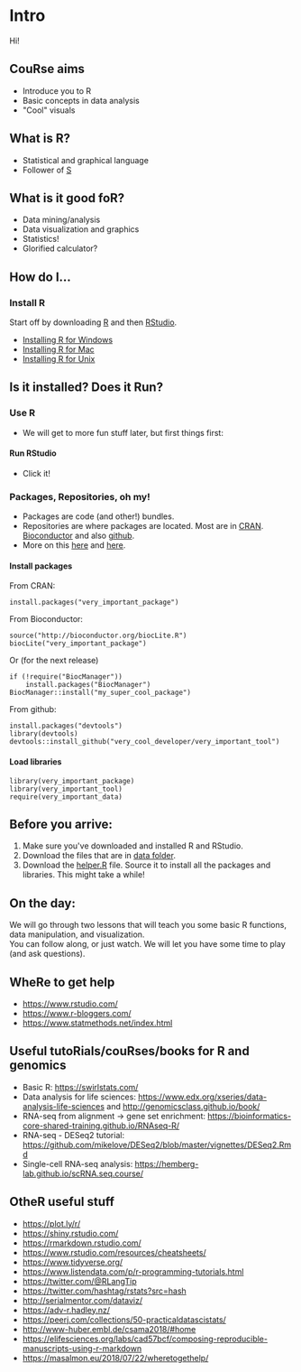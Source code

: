 # Intro
Hi! 

## CouRse aims 
- Introduce you to R 
- Basic concepts in data analysis
- "Cool" visuals 

## What is R? 
- Statistical and graphical language
- Follower of [S](https://en.wikipedia.org/wiki/S_(programming_language))

## What is it good foR?  
- Data mining/analysis 
- Data visualization and graphics
- Statistics! 
- Glorified calculator? 

## How do I...
### Install R
Start off by downloading [R](https://cran.r-project.org/) and then [RStudio](https://www.rstudio.com/).
- [Installing R for Windows](installwindows.md)
- [Installing R for Mac](installmac.md)
- [Installing R for Unix](installunix.md)

## Is it installed? Does it Run? 
### Use R 
- We will get to more fun stuff later, but first things first: 
#### Run RStudio
- Click it! 

### Packages, Repositories, oh my!
- Packages are code (and other!) bundles. 
- Repositories are where packages are located. Most are in [CRAN](https://cran.r-project.org/web/packages/). [Bioconductor](https://www.bioconductor.org/packages/release/BiocViews.html) and also [github](https://github.com/trending/r). 
- More on this [here](http://r-pkgs.had.co.nz/) and [here](https://www.datacamp.com/community/tutorials/r-packages-guide). 
#### Install packages
From CRAN: 
``` 
install.packages("very_important_package")
```
From Bioconductor: 
``` 
source("http://bioconductor.org/biocLite.R")
biocLite("very_important_package")
```
Or (for the next release)
``` 
if (!require("BiocManager"))
    install.packages("BiocManager")
BiocManager::install("my_super_cool_package")
```
From github:
```  
install.packages("devtools")
library(devtools)
devtools::install_github("very_cool_developer/very_important_tool")
```
#### Load libraries 
```
library(very_important_package)
library(very_important_tool)
require(very_important_data)
```


## Before you arrive: 
1. Make sure you've downloaded and installed R and RStudio. 
2. Download the files that are in [data folder](../data). 
3. Download the [helper.R](../lessons/helper.R) file. Source it to install all the packages and libraries. This might take a while! 

## On the day:
We will go through two lessons that will teach you some basic R functions, data manipulation, and visualization.  
You can follow along, or just watch. We will let you have some time to play (and ask questions).  

## WheRe to get help
- https://www.rstudio.com/
- https://www.r-bloggers.com/
- https://www.statmethods.net/index.html

## Useful tutoRials/couRses/books for R and genomics
- Basic R: https://swirlstats.com/ 
- Data analysis for life sciences: https://www.edx.org/xseries/data-analysis-life-sciences and http://genomicsclass.github.io/book/ 
- RNA-seq from alignment -> gene set enrichment: https://bioinformatics-core-shared-training.github.io/RNAseq-R/
- RNA-seq - DESeq2 tutorial: https://github.com/mikelove/DESeq2/blob/master/vignettes/DESeq2.Rmd
- Single-cell RNA-seq analysis: https://hemberg-lab.github.io/scRNA.seq.course/ 

## OtheR useful stuff
- https://plot.ly/r/
- https://shiny.rstudio.com/
- https://rmarkdown.rstudio.com/
- https://www.rstudio.com/resources/cheatsheets/ 
- https://www.tidyverse.org/
- https://www.listendata.com/p/r-programming-tutorials.html
- https://twitter.com/@RLangTip 
- https://twitter.com/hashtag/rstats?src=hash
- http://serialmentor.com/dataviz/
- https://adv-r.hadley.nz/
- https://peerj.com/collections/50-practicaldatascistats/
- http://www-huber.embl.de/csama2018/#home
- https://elifesciences.org/labs/cad57bcf/composing-reproducible-manuscripts-using-r-markdown
- https://masalmon.eu/2018/07/22/wheretogethelp/
